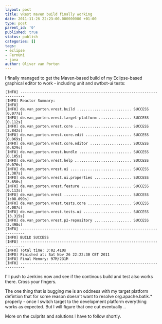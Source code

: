```yaml
---
layout: post
title: vRest maven build finally working
date: 2011-11-26 22:23:00.000000000 +01:00
type: post
parent_id: '0'
published: true
status: publish
categories: []
tags:
- eclipse
- FernUni
- java
author: Oliver van Porten
---
```

I finally managed to get the Maven-based build of my Eclipse-based graphical editor to work - including unit and swtbot-ui tests:

``` text
[INFO] ------------------------------------------------------------------------
[INFO] Reactor Summary:
[INFO]
[INFO] de.van_porten.vrest.build ......................... SUCCESS [0.077s]
[INFO] de.van_porten.vrest.target-platform ............... SUCCESS [0.112s]
[INFO] de.van_porten.vrest.core .......................... SUCCESS [2.842s]
[INFO] de.van_porten.vrest.core.edit ..................... SUCCESS [0.869s]
[INFO] de.van_porten.vrest.core.editor ................... SUCCESS [0.829s]
[INFO] de.van_porten.vrest.bundle ........................ SUCCESS [0.105s]
[INFO] de.van_porten.vrest.help .......................... SUCCESS [0.076s]
[INFO] de.van_porten.vrest.ui ............................ SUCCESS [1.387s]
[INFO] de.van_porten.vrest.ui.properties ................. SUCCESS [3.650s]
[INFO] de.van_porten.vrest.feature ....................... SUCCESS [0.113s]
[INFO] de.van_porten.vrest ............................... SUCCESS [1:08.099s]
[INFO] de.van_porten.vrest.tests.core .................... SUCCESS [4.087s]
[INFO] de.van_porten.vrest.tests.ui ...................... SUCCESS [13.315s]
[INFO] de.van_porten.vrest.p2-repository ................. SUCCESS [2.498s]
[INFO] ------------------------------------------------------------------------
[INFO] BUILD SUCCESS
[INFO] ------------------------------------------------------------------------
[INFO] Total time: 3:02.410s
[INFO] Finished at: Sat Nov 26 22:22:30 CET 2011
[INFO] Final Memory: 97M/231M
[INFO] ------------------------------------------------------------------------
```

I'll push to Jenkins now and see if the continous build and test also works there. Cross your fingers.

The one thing that is bugging me is an oddness with my target platform defintion that for some reason doesn't want to resolve org.apache.batik.\* properly - once I switch target to the development platform everything works as expected. But I will figure that one out eventually ..

More on the culprits and solutions I have to follow shortly.